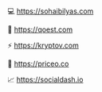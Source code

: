 💻 https://sohaibilyas.com

💼 https://qoest.com

⚡ https://kryptov.com

🛒 https://priceo.co

📈 https://socialdash.io
